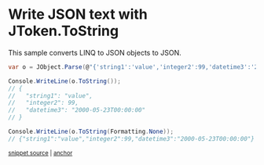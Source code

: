 # Write JSON text with JToken.ToString

This sample converts LINQ to JSON objects to JSON.

<!-- snippet: ToString -->
<a id='snippet-tostring'></a>
```cs
var o = JObject.Parse(@"{'string1':'value','integer2':99,'datetime3':'2000-05-23T00:00:00'}");

Console.WriteLine(o.ToString());
// {
//   "string1": "value",
//   "integer2": 99,
//   "datetime3": "2000-05-23T00:00:00"
// }

Console.WriteLine(o.ToString(Formatting.None));
// {"string1":"value","integer2":99,"datetime3":"2000-05-23T00:00:00"}
```
<sup><a href='/src/ArgonTests/Documentation/Samples/Linq/ToString.cs#L12-L26' title='Snippet source file'>snippet source</a> | <a href='#snippet-tostring' title='Start of snippet'>anchor</a></sup>
<!-- endSnippet -->
